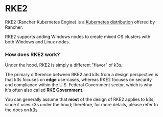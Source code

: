 # RKE2

RKE2 (Rancher Kubernetes Engine) is a [Kubernetes distribution](./provisioning.md#distributions) offered by Rancher.

RKE2 supports adding Windows nodes to create mixed OS clusters with both Windows and Linux nodes.

### How does RKE2 work?

Under the hood, RKE2 is simply a different "flavor" of k3s.

The primary difference between RKE2 and k3s from a design perspective is that k3s focuses on **edge** use-cases, whereas RKE2 focuses on security and compliance within the U.S. Federal Government sector, which is why it's often also called **RKE Government**.

You can generally assume that **most** of the design of RKE2 applies to k3s, since it uses k3s under the hood; therefore, for more details, please refer to the docs on [k3s](./k3s.md).

